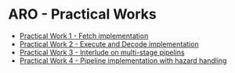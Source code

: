 # ARO - Practical Works

- [Practical Work 1 - Fetch implementation](pw01)
- [Practical Work 2 - Execute and Decode implementation](pw02)
- [Practical Work 3 - Interlude on multi-stage pipelins](pw03)
- [Practical Work 4 - Pipeline implementation with hazard handling](pw04)
